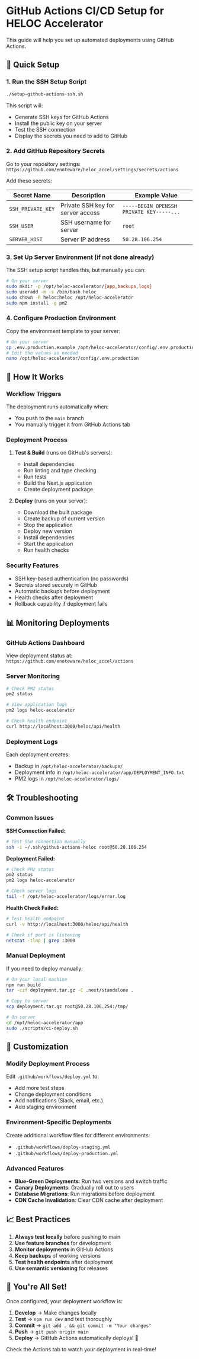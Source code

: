 # GitHub Actions CI/CD Setup for HELOC Accelerator

This guide will help you set up automated deployments using GitHub Actions.

## 🚀 Quick Setup

### 1. Run the SSH Setup Script

```bash
./setup-github-actions-ssh.sh
```

This script will:

- Generate SSH keys for GitHub Actions
- Install the public key on your server
- Test the SSH connection
- Display the secrets you need to add to GitHub

### 2. Add GitHub Repository Secrets

Go to your repository settings: `https://github.com/enoteware/heloc_accel/settings/secrets/actions`

Add these secrets:

| Secret Name       | Description                       | Example Value                            |
| ----------------- | --------------------------------- | ---------------------------------------- |
| `SSH_PRIVATE_KEY` | Private SSH key for server access | `-----BEGIN OPENSSH PRIVATE KEY-----...` |
| `SSH_USER`        | SSH username for server           | `root`                                   |
| `SERVER_HOST`     | Server IP address                 | `50.28.106.254`                          |

### 3. Set Up Server Environment (if not done already)

The SSH setup script handles this, but manually you can:

```bash
# On your server
sudo mkdir -p /opt/heloc-accelerator/{app,backups,logs}
sudo useradd -m -s /bin/bash heloc
sudo chown -R heloc:heloc /opt/heloc-accelerator
sudo npm install -g pm2
```

### 4. Configure Production Environment

Copy the environment template to your server:

```bash
# On your server
cp .env.production.example /opt/heloc-accelerator/config/.env.production
# Edit the values as needed
nano /opt/heloc-accelerator/config/.env.production
```

## 🔄 How It Works

### Workflow Triggers

The deployment runs automatically when:

- You push to the `main` branch
- You manually trigger it from GitHub Actions tab

### Deployment Process

1. **Test & Build** (runs on GitHub's servers):
   - Install dependencies
   - Run linting and type checking
   - Run tests
   - Build the Next.js application
   - Create deployment package

2. **Deploy** (runs on your server):
   - Download the built package
   - Create backup of current version
   - Stop the application
   - Deploy new version
   - Install dependencies
   - Start the application
   - Run health checks

### Security Features

- SSH key-based authentication (no passwords)
- Secrets stored securely in GitHub
- Automatic backups before deployment
- Health checks after deployment
- Rollback capability if deployment fails

## 📊 Monitoring Deployments

### GitHub Actions Dashboard

View deployment status at:
`https://github.com/enoteware/heloc_accel/actions`

### Server Monitoring

```bash
# Check PM2 status
pm2 status

# View application logs
pm2 logs heloc-accelerator

# Check health endpoint
curl http://localhost:3000/heloc/api/health
```

### Deployment Logs

Each deployment creates:

- Backup in `/opt/heloc-accelerator/backups/`
- Deployment info in `/opt/heloc-accelerator/app/DEPLOYMENT_INFO.txt`
- PM2 logs in `/opt/heloc-accelerator/logs/`

## 🛠 Troubleshooting

### Common Issues

**SSH Connection Failed:**

```bash
# Test SSH connection manually
ssh -i ~/.ssh/github-actions-heloc root@50.28.106.254
```

**Deployment Failed:**

```bash
# Check PM2 status
pm2 status
pm2 logs heloc-accelerator

# Check server logs
tail -f /opt/heloc-accelerator/logs/error.log
```

**Health Check Failed:**

```bash
# Test health endpoint
curl -v http://localhost:3000/heloc/api/health

# Check if port is listening
netstat -tlnp | grep :3000
```

### Manual Deployment

If you need to deploy manually:

```bash
# On your local machine
npm run build
tar -czf deployment.tar.gz -C .next/standalone .

# Copy to server
scp deployment.tar.gz root@50.28.106.254:/tmp/

# On server
cd /opt/heloc-accelerator/app
sudo ./scripts/ci-deploy.sh
```

## 🔧 Customization

### Modify Deployment Process

Edit `.github/workflows/deploy.yml` to:

- Add more test steps
- Change deployment conditions
- Add notifications (Slack, email, etc.)
- Add staging environment

### Environment-Specific Deployments

Create additional workflow files for different environments:

- `.github/workflows/deploy-staging.yml`
- `.github/workflows/deploy-production.yml`

### Advanced Features

- **Blue-Green Deployments**: Run two versions and switch traffic
- **Canary Deployments**: Gradually roll out to users
- **Database Migrations**: Run migrations before deployment
- **CDN Cache Invalidation**: Clear CDN cache after deployment

## 📈 Best Practices

1. **Always test locally** before pushing to main
2. **Use feature branches** for development
3. **Monitor deployments** in GitHub Actions
4. **Keep backups** of working versions
5. **Test health endpoints** after deployment
6. **Use semantic versioning** for releases

## 🎉 You're All Set!

Once configured, your deployment workflow is:

1. **Develop** → Make changes locally
2. **Test** → `npm run dev` and test thoroughly
3. **Commit** → `git add . && git commit -m "Your changes"`
4. **Push** → `git push origin main`
5. **Deploy** → GitHub Actions automatically deploys! 🚀

Check the Actions tab to watch your deployment in real-time!
